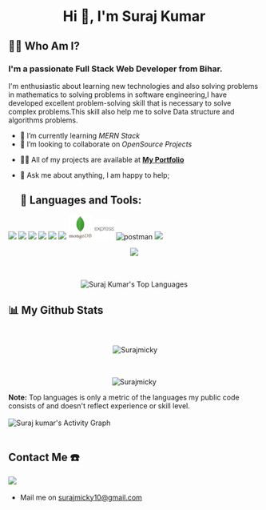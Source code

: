 <h1 align="center">Hi 👋, I'm Suraj Kumar </h1>

##  🙋‍♂️ Who Am I?
<h3 >I'm a passionate Full Stack Web Developer from Bihar.</h3>
<p>I'm enthusiastic about learning new technologies and also solving problems in mathematics to solving problems in software engineering,I have developed excellent problem-solving skill that is necessary to solve complex problems.This skill also help me to solve Data structure and algorithms problems.</p>

 - 🌱 I’m currently learning *MERN Stack*
- 👯 I’m looking to collaborate on *OpenSource Projects*
<!-- - 🌱 I’m currently learning various new technologies. -->
 - 👨‍💻 All of my projects are available at **[My Portfolio](https://keen-ptolemy-e7f27f.netlify.app/)**
<!--  - 📫 How to reach me *surajmicky10@gmail.com* -->
- 💬 Ask me about anything, I am happy to help;

  ## 🚀 Languages and Tools:


 <p align="left"> 
<img src="https://img.icons8.com/color/48/000000/html-5.png"/>  
    <img src="https://img.icons8.com/color/48/000000/css3.png"/>
   <img src="https://img.icons8.com/color/48/000000/javascript.png"/>
    <img src="https://img.icons8.com/color/48/000000/react-native.png"/> 
    <img src="https://img.icons8.com/color/48/000000/redux.png"/>
     <img src="https://img.icons8.com/color/48/000000/nodejs.png"/>
    <img src="https://raw.githubusercontent.com/devicons/devicon/master/icons/mongodb/mongodb-original-wordmark.svg" alt="mongodb" width="48" height="48"/>
     <img src="https://raw.githubusercontent.com/devicons/devicon/master/icons/express/express-original-wordmark.svg" alt="express" width="40" height="40"/> 
  <img src="https://www.vectorlogo.zone/logos/getpostman/getpostman-icon.svg" alt="postman" width="45" height="45"/> 
   <img src="https://img.icons8.com/color/48/000000/git.png"/> 
  
</p> 
 <p align="center" >
  <img  src="https://user-images.githubusercontent.com/82999542/132934744-131c1891-4a4f-4e88-a64a-36720ad7470b.png">
  </p>


<br/>
<p align="center"><img alt="Suraj Kumar's Top Languages" src="https://github-readme-stats.vercel.app/api/top-langs/?username=Surajmicky&langs_count=8&count_private=true&layout=compact&theme=react&hide_border=true&bg_color=0D1117" />
       
</p>
 

## 📊 My Github Stats

  <br/>
  <p align="center">&nbsp;<img align="center" src="https://github-readme-stats.vercel.app/api?username=Surajmicky&show_icons=true&locale=en&theme=highcontrast" alt="Surajmicky" /></p>
<br>
<p align="center"><img align="center" src="https://github-readme-streak-stats.herokuapp.com/?user=Surajmicky&&theme=highcontrast" alt="Surajmicky" /></p>
  <b>Note:</b> Top languages is only a metric of the languages my public code consists of and doesn't reflect experience or skill level.


<br/>
<br/>
<img alt="Suraj kumar's Activity Graph" src="https://activity-graph.herokuapp.com/graph?username=Surajmicky&bg_color=0D1117&color=5BCDEC&line=5BCDEC&point=FFFFFF&hide_border=true" />

<br/>
<br/>

## Contact Me ☎️
<p align="left">

<a href = "https://www.linkedin.com/in/suraj-kumar-b75883223"><img src="https://img.icons8.com/fluent/48/000000/linkedin.png"/></a>
 * Mail me on surajmicky10@gmail.com

</p>
